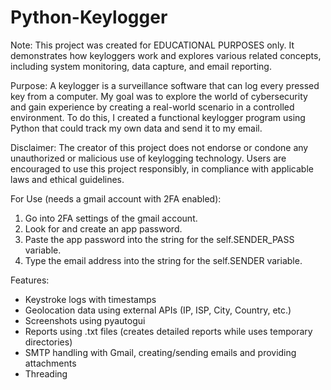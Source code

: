 # Python-Keylogger

Note: This project was created for EDUCATIONAL PURPOSES only. It demonstrates how keyloggers work and explores various related concepts, including system monitoring, data capture, and email reporting.

Purpose: A keylogger is a surveillance software that can log every pressed key from a computer. My goal was to explore the world of cybersecurity and gain experience by creating a real-world scenario in a controlled environment. To do this, I created a functional keylogger program using Python that could track my own data and send it to my email.

Disclaimer: The creator of this project does not endorse or condone any unauthorized or malicious use of keylogging technology. Users are encouraged to use this project responsibly, in compliance with applicable laws and ethical guidelines.

For Use (needs a gmail account with 2FA enabled):
1. Go into 2FA settings of the gmail account.
2. Look for and create an app password.
3. Paste the app password into the string for the self.SENDER_PASS variable.
4. Type the email address into the string for the self.SENDER variable.

Features:
- Keystroke logs with timestamps
- Geolocation data using external APIs (IP, ISP, City, Country, etc.)
- Screenshots using pyautogui
- Reports using .txt files (creates detailed reports while uses temporary directories)
- SMTP handling with Gmail, creating/sending emails and providing attachments
- Threading
